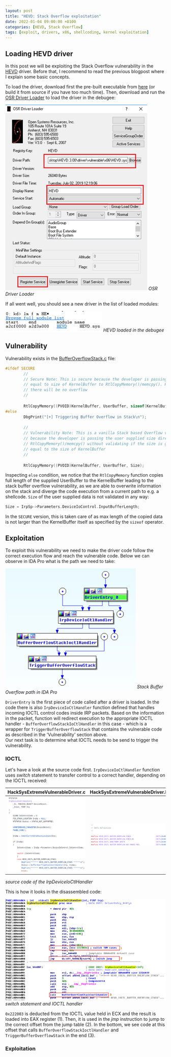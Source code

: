 ```yaml
---
layout: post
title: "HEVD: Stack Overflow exploitation"
date: 2022-01-04 09:00:00 +0100
categories: [HEVD, Stack Overflow]
tags: [exploit, drivers, x86, shellcoding, kernel exploitation]
---
```



## <span class="myheader">Loading HEVD driver</span>

In this post we will be exploiting the Stack Overflow vulnerability in the [HEVD](https://github.com/hacksysteam/HackSysExtremeVulnerableDriver) driver. Before that, I recommend to read the previous blogpost where I explain some basic concepts.

To load the driver, download first the pre-built executable from [here](https://github.com/hacksysteam/HackSysExtremeVulnerableDriver/releases) (or build it from source if you have too much time). Then, download and run the [OSR Driver Loader](https://www.osronline.com/article.cfm%5earticle=157.htm) to load the driver in the debugee:

![OSR tool](/assets/img/osr_tool.png)
_OSR Driver Loader_

If all went well, you should see a new driver in the list of loaded modules:

![HEVD loaded](/assets/img/windbg_loaded_hevd.png)
_HEVD loaded in the debugee_


## <span class="myheader">Vulnerability</span>

Vulnerability exists in the [BufferOverflowStack.c](https://github.com/hacksysteam/HackSysExtremeVulnerableDriver/blob/master/Driver/HEVD/Windows/BufferOverflowStack.c) file:

```c
#ifdef SECURE
        //
        // Secure Note: This is secure because the developer is passing a size
        // equal to size of KernelBuffer to RtlCopyMemory()/memcpy(). Hence,
        // there will be no overflow
        //

        RtlCopyMemory((PVOID)KernelBuffer, UserBuffer, sizeof(KernelBuffer));
#else
        DbgPrint("[+] Triggering Buffer Overflow in Stack\n");

        //
        // Vulnerability Note: This is a vanilla Stack based Overflow vulnerability
        // because the developer is passing the user supplied size directly to
        // RtlCopyMemory()/memcpy() without validating if the size is greater or
        // equal to the size of KernelBuffer
        //

        RtlCopyMemory((PVOID)KernelBuffer, UserBuffer, Size);
```

Inspecting <code>else</code> condition, we notice that the <code>RtlCopyMemory</code> function copies full length of the supplied UserBuffer to the KernelBuffer leading to the stack buffer overflow vulnerability, as we are able to overwrite information on the stack and diverge the code execution from a current path to e.g. a shellcode. <code>Size</code> of the user supplied data is not validated in any way:

```c
Size = IrpSp->Parameters.DeviceIoControl.InputBufferLength;
```

In the <code>SECURE</code> version, this is taken care of as max length of the copied data is not larger than the KernelBuffer itself as specified by the <code>sizeof</code> operator. 

## <span class="myheader">Exploitation</span>

To exploit this vulnerability we need to make the driver code follow the correct execution flow and reach the vulnerable code. Below we can observe in IDA Pro what is the path we need to take:

![IDA Stack BO path](/assets/img/ida_stackbo_path.png)
_Stack Buffer Overflow path in IDA Pro_

<code>DriverEntry</code> is the first piece of code called after a driver is loaded. In the code there is also <code>IrpDeviceIoCtlHandler</code> function defined that handles incoming IOCTL control codes inside IRP packets.
Based on the information in the packet, function will redirect execution to the appropriate IOCTL handler - <code>BufferOverflowStackIoCtlHandler</code> in this case - which is a wrapper for <code>TriggerBufferOverflowStack</code> that contains the vulnerable code as described in the 'Vulnerability' section above.
<br>
Our next task is to determine what IOCTL needs to be send to trigger the vulnerability.

### <span class="myheader">IOCTL</span>

Let's have a look at the source code first. 
<code>IrpDeviceIoCtlHandler</code> function uses *switch* statement to transfer control to a correct handler, depending on the IOCTL received:

HackSysExtremeVulnerableDriver.c             |  HackSysExtremeVulnerableDriver.h
:-------------------------:|:-------------------------:
![](/assets/img/code_IrpDeviceIoCtlHandler.png)  |  ![](/assets/img/code_IOCTL_definitions.png)

_source code of the IrpDeviceIoCtlHandler_

This is how it looks in the disassembled code:

![](/assets/img/ida_stackbo_flow.png)  
_switch statement and IOCTL handler_

<code>0x222003</code> is deducted from the IOCTL value held in ECX and the result is loaded into EAX register (1). Then, it is used in the *jmp* instruction to jump to the correct offset from the jump table (2). In the bottom, we see code at this offset that calls <code>BufferOverflowStackIoctlHandler</code> and <code>TriggerBufferOverflowStack</code> in the end (3).


### <span class="myheader">Exploitation</span>